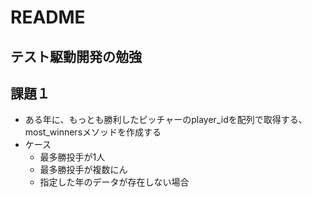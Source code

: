 # README

## テスト駆動開発の勉強

## 課題１
- ある年に、もっとも勝利したピッチャーのplayer_idを配列で取得する、most_winnersメソッドを作成する
- ケース
  - 最多勝投手が1人
  - 最多勝投手が複数にん
  - 指定した年のデータが存在しない場合